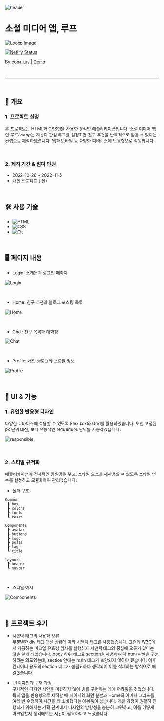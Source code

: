 ![header](https://capsule-render.vercel.app/api?type=rect&color=0884ff&height=200&section=header&text=Looop&fontSize=90&fontColor=ffffff&animation=fadeIn&fontAlignY=45&desc=Social%20media%20App%20using%20HTML%20and%20CSS&descAlignY=70&descAlign=50)

# 소셜 미디어 앱, 루프

![Looop Image](./assets/looop-device-copy.jpg)

[![Netlify Status](https://api.netlify.com/api/v1/badges/d879ebd0-f008-4380-9b8e-3dbc717d3a8a/deploy-status)](https://app.netlify.com/sites/conatus-looop/deploys)

By [cona-tus](https://github.com/cona-tus) | [Demo](https://conatus-looop.netlify.app/)

<br/>

---

<br/>

## 📌 개요

### 1. 프로젝트 설명

본 프로젝트는 HTML과 CSS만을 사용한 정적인 애플리케이션입니다. 소셜 미디어 앱인 루프<i>Looop</i>는 자신의 관심 태그를 설정하면 친구 추천을 반복적으로 받을 수 있다는 컨셉으로 제작하였습니다. 웹과 모바일 등 다양한 디바이스에 반응형으로 작동합니다.

<br/>

### 2. 제작 기간 & 참여 인원

- 2022-10-26 ~ 2022-11-5
- 개인 프로젝트 (1인)

<br/>

## 🛠 사용 기술

- ![HTML](https://img.shields.io/badge/html-E34F26?style=for-the-badge&logo=html5&logoColor=white)
- ![CSS](https://img.shields.io/badge/css-1572B6?style=for-the-badge&logo=css3&logoColor=white)
- ![Git](https://img.shields.io/badge/Git-f05032?style=for-the-badge&logo=git&logoColor=ffffff)

<br/>

## 🖥 페이지 내용

- Login: 소개문과 로그인 페이지

![Login](./assets/login-screen.jpg)

<br/>

- Home: 친구 추천과 블로그 포스팅 목록

![Home](./assets/home-screen.jpg)

<br/>

- Chat: 친구 목록과 대화창

![Chat](./assets/chat-screen.jpg)

<br/>

- Profile: 개인 블로그와 프로필 정보

![Profile](./assets/profile-screen.jpg)

<br/>

## 🎨 UI & 기능

### 1. 유연한 반응형 디자인

다양한 디바이스에 적용할 수 있도록 Flex box와 Grid를 활용하였습니다. 또한 고정된 px 단위 대신, 보다 유동적인 rem/em/% 단위를 사용하였습니다.

![responsible](https://user-images.githubusercontent.com/90844424/200150552-749a0e62-ad3b-4e03-8bb4-fec71b4b76f3.gif)

<br/>

### 2. 스타일 규격화

애플리케이션에 전체적인 통일감을 주고, 스타일 요소를 재사용할 수 있도록
스타일 변수를 설정하고 모듈화하여 관리했습니다.

- 폴더 구조

```
Common
 ┣ box
 ┣ colors
 ┣ fonts
 ┗ reset

Components
 ┣ avatar
 ┣ buttons
 ┣ logo
 ┣ posts
 ┣ tags
 ┗ title

layouts
 ┣ header
 ┗ navbar
```

<br/>

- 스타일 예시

![Components](./assets/component-style.jpg)

<br/>

## 🎯 프로젝트 후기

- 시맨틱 태그의 사용과 오류  
  무분별한 div 태그 대신 상황에 따라 시맨틱 태그를 사용했습니다. 그런데 W3C에서 제공하는 마크업 유효성 검사를 실행하자 시맨틱 태그의 중첩에 오류가 있다는 것을 알게 되었습니다. body 하위 태그로 section을 사용하여 각 html 파일을 구분하려는 의도였는데, section 안에는 main 태그가 포함되지 않아야 했습니다. 이후 컨테이너 용도의 section 태그가 불필요하다 생각되어 이를 삭제하는 방식으로 해결했습니다.

- UI 디자인과 구현 과정  
  구체적인 디자인 시안을 마련하지 않아 UI를 구현하는 데에 어려움을 겪었습니다. 특히 앱을 반응형으로 제작할 때 페이지의 화면 분할과 Home의 이미지 그리드를 여러 번 수정하여 시간을 꽤 소비했다는 아쉬움이 남습니다. 개발 과정이 원활히 진행되기 위해서는 기획 단계에서 디자인의 방향성을 충분히 고민하고, 이를 어떻게 마크업할지 생각해보는 시간이 필요하다고 느꼈습니다.

<br/>
<br/>
